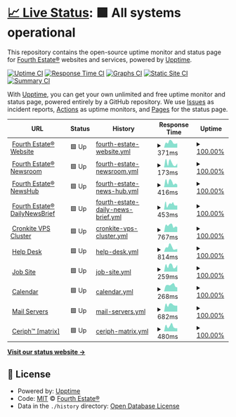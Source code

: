 # [📈 Live Status](https://status.fourthestate.org): <!--live status--> **🟩 All systems operational**

This repository contains the open-source uptime monitor and status page for [Fourth Estate®](https://www.fourthestate.org) websites and services, powered by [Upptime](https://github.com/upptime/upptime).

[![Uptime CI](https://github.com/FourthEstateOrg/status.fourthestate.org/workflows/Uptime%20CI/badge.svg)](https://github.com/FourthEstateOrg/status.fourthestate.org/actions?query=workflow%3A%22Uptime+CI%22)
[![Response Time CI](https://github.com/FourthEstateOrg/status.fourthestate.org/workflows/Response%20Time%20CI/badge.svg)](https://github.com/FourthEstateOrg/status.fourthestate.org/actions?query=workflow%3A%22Response+Time+CI%22)
[![Graphs CI](https://github.com/FourthEstateOrg/status.fourthestate.org/workflows/Graphs%20CI/badge.svg)](https://github.com/FourthEstateOrg/status.fourthestate.org/actions?query=workflow%3A%22Graphs+CI%22)
[![Static Site CI](https://github.com/FourthEstateOrg/status.fourthestate.org/workflows/Static%20Site%20CI/badge.svg)](https://github.com/FourthEstateOrg/status.fourthestate.org/actions?query=workflow%3A%22Static+Site+CI%22)
[![Summary CI](https://github.com/FourthEstateOrg/status.fourthestate.org/workflows/Summary%20CI/badge.svg)](https://github.com/FourthEstateOrg/status.fourthestate.org/actions?query=workflow%3A%22Summary+CI%22)

With [Upptime](https://upptime.js.org), you can get your own unlimited and free uptime monitor and status page, powered entirely by a GitHub repository. We use [Issues](https://github.com/FourthEstateOrg/status.fourthestate.org/issues) as incident reports, [Actions](https://github.com/FourthEstateOrg/status.fourthestate.org/actions) as uptime monitors, and [Pages](https://status.fourthestate.org) for the status page.

<!--start: status pages-->
<!-- This summary is generated by Upptime (https://github.com/upptime/upptime) -->
<!-- Do not edit this manually, your changes will be overwritten -->
<!-- prettier-ignore -->
| URL | Status | History | Response Time | Uptime |
| --- | ------ | ------- | ------------- | ------ |
| <img alt="" src="https://favicons.githubusercontent.com/www.fourthestate.org" height="13"> [Fourth Estate® Website](https://www.fourthestate.org) | 🟩 Up | [fourth-estate-website.yml](https://github.com/FourthEstateOrg/status.fourthestate.org/commits/HEAD/history/fourth-estate-website.yml) | <details><summary><img alt="Response time graph" src="./graphs/fourth-estate-website/response-time-week.png" height="20"> 371ms</summary><br><a href="https://status.fourthestate.org/history/fourth-estate-website"><img alt="Response time 244" src="https://img.shields.io/endpoint?url=https%3A%2F%2Fraw.githubusercontent.com%2FFourthEstateOrg%2Fstatus.fourthestate.org%2FHEAD%2Fapi%2Ffourth-estate-website%2Fresponse-time.json"></a><br><a href="https://status.fourthestate.org/history/fourth-estate-website"><img alt="24-hour response time 497" src="https://img.shields.io/endpoint?url=https%3A%2F%2Fraw.githubusercontent.com%2FFourthEstateOrg%2Fstatus.fourthestate.org%2FHEAD%2Fapi%2Ffourth-estate-website%2Fresponse-time-day.json"></a><br><a href="https://status.fourthestate.org/history/fourth-estate-website"><img alt="7-day response time 371" src="https://img.shields.io/endpoint?url=https%3A%2F%2Fraw.githubusercontent.com%2FFourthEstateOrg%2Fstatus.fourthestate.org%2FHEAD%2Fapi%2Ffourth-estate-website%2Fresponse-time-week.json"></a><br><a href="https://status.fourthestate.org/history/fourth-estate-website"><img alt="30-day response time 341" src="https://img.shields.io/endpoint?url=https%3A%2F%2Fraw.githubusercontent.com%2FFourthEstateOrg%2Fstatus.fourthestate.org%2FHEAD%2Fapi%2Ffourth-estate-website%2Fresponse-time-month.json"></a><br><a href="https://status.fourthestate.org/history/fourth-estate-website"><img alt="1-year response time 244" src="https://img.shields.io/endpoint?url=https%3A%2F%2Fraw.githubusercontent.com%2FFourthEstateOrg%2Fstatus.fourthestate.org%2FHEAD%2Fapi%2Ffourth-estate-website%2Fresponse-time-year.json"></a></details> | <details><summary><a href="https://status.fourthestate.org/history/fourth-estate-website">100.00%</a></summary><a href="https://status.fourthestate.org/history/fourth-estate-website"><img alt="All-time uptime 100.00%" src="https://img.shields.io/endpoint?url=https%3A%2F%2Fraw.githubusercontent.com%2FFourthEstateOrg%2Fstatus.fourthestate.org%2FHEAD%2Fapi%2Ffourth-estate-website%2Fuptime.json"></a><br><a href="https://status.fourthestate.org/history/fourth-estate-website"><img alt="24-hour uptime 100.00%" src="https://img.shields.io/endpoint?url=https%3A%2F%2Fraw.githubusercontent.com%2FFourthEstateOrg%2Fstatus.fourthestate.org%2FHEAD%2Fapi%2Ffourth-estate-website%2Fuptime-day.json"></a><br><a href="https://status.fourthestate.org/history/fourth-estate-website"><img alt="7-day uptime 100.00%" src="https://img.shields.io/endpoint?url=https%3A%2F%2Fraw.githubusercontent.com%2FFourthEstateOrg%2Fstatus.fourthestate.org%2FHEAD%2Fapi%2Ffourth-estate-website%2Fuptime-week.json"></a><br><a href="https://status.fourthestate.org/history/fourth-estate-website"><img alt="30-day uptime 100.00%" src="https://img.shields.io/endpoint?url=https%3A%2F%2Fraw.githubusercontent.com%2FFourthEstateOrg%2Fstatus.fourthestate.org%2FHEAD%2Fapi%2Ffourth-estate-website%2Fuptime-month.json"></a><br><a href="https://status.fourthestate.org/history/fourth-estate-website"><img alt="1-year uptime 100.00%" src="https://img.shields.io/endpoint?url=https%3A%2F%2Fraw.githubusercontent.com%2FFourthEstateOrg%2Fstatus.fourthestate.org%2FHEAD%2Fapi%2Ffourth-estate-website%2Fuptime-year.json"></a></details>
| <img alt="" src="https://favicons.githubusercontent.com/newsroom.fourthestate.org" height="13"> [Fourth Estate® Newsroom](https://newsroom.fourthestate.org) | 🟩 Up | [fourth-estate-newsroom.yml](https://github.com/FourthEstateOrg/status.fourthestate.org/commits/HEAD/history/fourth-estate-newsroom.yml) | <details><summary><img alt="Response time graph" src="./graphs/fourth-estate-newsroom/response-time-week.png" height="20"> 173ms</summary><br><a href="https://status.fourthestate.org/history/fourth-estate-newsroom"><img alt="Response time 174" src="https://img.shields.io/endpoint?url=https%3A%2F%2Fraw.githubusercontent.com%2FFourthEstateOrg%2Fstatus.fourthestate.org%2FHEAD%2Fapi%2Ffourth-estate-newsroom%2Fresponse-time.json"></a><br><a href="https://status.fourthestate.org/history/fourth-estate-newsroom"><img alt="24-hour response time 225" src="https://img.shields.io/endpoint?url=https%3A%2F%2Fraw.githubusercontent.com%2FFourthEstateOrg%2Fstatus.fourthestate.org%2FHEAD%2Fapi%2Ffourth-estate-newsroom%2Fresponse-time-day.json"></a><br><a href="https://status.fourthestate.org/history/fourth-estate-newsroom"><img alt="7-day response time 173" src="https://img.shields.io/endpoint?url=https%3A%2F%2Fraw.githubusercontent.com%2FFourthEstateOrg%2Fstatus.fourthestate.org%2FHEAD%2Fapi%2Ffourth-estate-newsroom%2Fresponse-time-week.json"></a><br><a href="https://status.fourthestate.org/history/fourth-estate-newsroom"><img alt="30-day response time 209" src="https://img.shields.io/endpoint?url=https%3A%2F%2Fraw.githubusercontent.com%2FFourthEstateOrg%2Fstatus.fourthestate.org%2FHEAD%2Fapi%2Ffourth-estate-newsroom%2Fresponse-time-month.json"></a><br><a href="https://status.fourthestate.org/history/fourth-estate-newsroom"><img alt="1-year response time 174" src="https://img.shields.io/endpoint?url=https%3A%2F%2Fraw.githubusercontent.com%2FFourthEstateOrg%2Fstatus.fourthestate.org%2FHEAD%2Fapi%2Ffourth-estate-newsroom%2Fresponse-time-year.json"></a></details> | <details><summary><a href="https://status.fourthestate.org/history/fourth-estate-newsroom">100.00%</a></summary><a href="https://status.fourthestate.org/history/fourth-estate-newsroom"><img alt="All-time uptime 100.00%" src="https://img.shields.io/endpoint?url=https%3A%2F%2Fraw.githubusercontent.com%2FFourthEstateOrg%2Fstatus.fourthestate.org%2FHEAD%2Fapi%2Ffourth-estate-newsroom%2Fuptime.json"></a><br><a href="https://status.fourthestate.org/history/fourth-estate-newsroom"><img alt="24-hour uptime 100.00%" src="https://img.shields.io/endpoint?url=https%3A%2F%2Fraw.githubusercontent.com%2FFourthEstateOrg%2Fstatus.fourthestate.org%2FHEAD%2Fapi%2Ffourth-estate-newsroom%2Fuptime-day.json"></a><br><a href="https://status.fourthestate.org/history/fourth-estate-newsroom"><img alt="7-day uptime 100.00%" src="https://img.shields.io/endpoint?url=https%3A%2F%2Fraw.githubusercontent.com%2FFourthEstateOrg%2Fstatus.fourthestate.org%2FHEAD%2Fapi%2Ffourth-estate-newsroom%2Fuptime-week.json"></a><br><a href="https://status.fourthestate.org/history/fourth-estate-newsroom"><img alt="30-day uptime 100.00%" src="https://img.shields.io/endpoint?url=https%3A%2F%2Fraw.githubusercontent.com%2FFourthEstateOrg%2Fstatus.fourthestate.org%2FHEAD%2Fapi%2Ffourth-estate-newsroom%2Fuptime-month.json"></a><br><a href="https://status.fourthestate.org/history/fourth-estate-newsroom"><img alt="1-year uptime 100.00%" src="https://img.shields.io/endpoint?url=https%3A%2F%2Fraw.githubusercontent.com%2FFourthEstateOrg%2Fstatus.fourthestate.org%2FHEAD%2Fapi%2Ffourth-estate-newsroom%2Fuptime-year.json"></a></details>
| <img alt="" src="https://favicons.githubusercontent.com/newshub.fourthestate.org" height="13"> [Fourth Estate® NewsHub](https://newshub.fourthestate.org) | 🟩 Up | [fourth-estate-news-hub.yml](https://github.com/FourthEstateOrg/status.fourthestate.org/commits/HEAD/history/fourth-estate-news-hub.yml) | <details><summary><img alt="Response time graph" src="./graphs/fourth-estate-news-hub/response-time-week.png" height="20"> 416ms</summary><br><a href="https://status.fourthestate.org/history/fourth-estate-news-hub"><img alt="Response time 329" src="https://img.shields.io/endpoint?url=https%3A%2F%2Fraw.githubusercontent.com%2FFourthEstateOrg%2Fstatus.fourthestate.org%2FHEAD%2Fapi%2Ffourth-estate-news-hub%2Fresponse-time.json"></a><br><a href="https://status.fourthestate.org/history/fourth-estate-news-hub"><img alt="24-hour response time 596" src="https://img.shields.io/endpoint?url=https%3A%2F%2Fraw.githubusercontent.com%2FFourthEstateOrg%2Fstatus.fourthestate.org%2FHEAD%2Fapi%2Ffourth-estate-news-hub%2Fresponse-time-day.json"></a><br><a href="https://status.fourthestate.org/history/fourth-estate-news-hub"><img alt="7-day response time 416" src="https://img.shields.io/endpoint?url=https%3A%2F%2Fraw.githubusercontent.com%2FFourthEstateOrg%2Fstatus.fourthestate.org%2FHEAD%2Fapi%2Ffourth-estate-news-hub%2Fresponse-time-week.json"></a><br><a href="https://status.fourthestate.org/history/fourth-estate-news-hub"><img alt="30-day response time 421" src="https://img.shields.io/endpoint?url=https%3A%2F%2Fraw.githubusercontent.com%2FFourthEstateOrg%2Fstatus.fourthestate.org%2FHEAD%2Fapi%2Ffourth-estate-news-hub%2Fresponse-time-month.json"></a><br><a href="https://status.fourthestate.org/history/fourth-estate-news-hub"><img alt="1-year response time 329" src="https://img.shields.io/endpoint?url=https%3A%2F%2Fraw.githubusercontent.com%2FFourthEstateOrg%2Fstatus.fourthestate.org%2FHEAD%2Fapi%2Ffourth-estate-news-hub%2Fresponse-time-year.json"></a></details> | <details><summary><a href="https://status.fourthestate.org/history/fourth-estate-news-hub">100.00%</a></summary><a href="https://status.fourthestate.org/history/fourth-estate-news-hub"><img alt="All-time uptime 100.00%" src="https://img.shields.io/endpoint?url=https%3A%2F%2Fraw.githubusercontent.com%2FFourthEstateOrg%2Fstatus.fourthestate.org%2FHEAD%2Fapi%2Ffourth-estate-news-hub%2Fuptime.json"></a><br><a href="https://status.fourthestate.org/history/fourth-estate-news-hub"><img alt="24-hour uptime 100.00%" src="https://img.shields.io/endpoint?url=https%3A%2F%2Fraw.githubusercontent.com%2FFourthEstateOrg%2Fstatus.fourthestate.org%2FHEAD%2Fapi%2Ffourth-estate-news-hub%2Fuptime-day.json"></a><br><a href="https://status.fourthestate.org/history/fourth-estate-news-hub"><img alt="7-day uptime 100.00%" src="https://img.shields.io/endpoint?url=https%3A%2F%2Fraw.githubusercontent.com%2FFourthEstateOrg%2Fstatus.fourthestate.org%2FHEAD%2Fapi%2Ffourth-estate-news-hub%2Fuptime-week.json"></a><br><a href="https://status.fourthestate.org/history/fourth-estate-news-hub"><img alt="30-day uptime 100.00%" src="https://img.shields.io/endpoint?url=https%3A%2F%2Fraw.githubusercontent.com%2FFourthEstateOrg%2Fstatus.fourthestate.org%2FHEAD%2Fapi%2Ffourth-estate-news-hub%2Fuptime-month.json"></a><br><a href="https://status.fourthestate.org/history/fourth-estate-news-hub"><img alt="1-year uptime 100.00%" src="https://img.shields.io/endpoint?url=https%3A%2F%2Fraw.githubusercontent.com%2FFourthEstateOrg%2Fstatus.fourthestate.org%2FHEAD%2Fapi%2Ffourth-estate-news-hub%2Fuptime-year.json"></a></details>
| <img alt="" src="https://favicons.githubusercontent.com/dailynewsbrief.com" height="13"> [Fourth Estate® DailyNewsBrief](https://dailynewsbrief.com) | 🟩 Up | [fourth-estate-daily-news-brief.yml](https://github.com/FourthEstateOrg/status.fourthestate.org/commits/HEAD/history/fourth-estate-daily-news-brief.yml) | <details><summary><img alt="Response time graph" src="./graphs/fourth-estate-daily-news-brief/response-time-week.png" height="20"> 453ms</summary><br><a href="https://status.fourthestate.org/history/fourth-estate-daily-news-brief"><img alt="Response time 305" src="https://img.shields.io/endpoint?url=https%3A%2F%2Fraw.githubusercontent.com%2FFourthEstateOrg%2Fstatus.fourthestate.org%2FHEAD%2Fapi%2Ffourth-estate-daily-news-brief%2Fresponse-time.json"></a><br><a href="https://status.fourthestate.org/history/fourth-estate-daily-news-brief"><img alt="24-hour response time 543" src="https://img.shields.io/endpoint?url=https%3A%2F%2Fraw.githubusercontent.com%2FFourthEstateOrg%2Fstatus.fourthestate.org%2FHEAD%2Fapi%2Ffourth-estate-daily-news-brief%2Fresponse-time-day.json"></a><br><a href="https://status.fourthestate.org/history/fourth-estate-daily-news-brief"><img alt="7-day response time 453" src="https://img.shields.io/endpoint?url=https%3A%2F%2Fraw.githubusercontent.com%2FFourthEstateOrg%2Fstatus.fourthestate.org%2FHEAD%2Fapi%2Ffourth-estate-daily-news-brief%2Fresponse-time-week.json"></a><br><a href="https://status.fourthestate.org/history/fourth-estate-daily-news-brief"><img alt="30-day response time 432" src="https://img.shields.io/endpoint?url=https%3A%2F%2Fraw.githubusercontent.com%2FFourthEstateOrg%2Fstatus.fourthestate.org%2FHEAD%2Fapi%2Ffourth-estate-daily-news-brief%2Fresponse-time-month.json"></a><br><a href="https://status.fourthestate.org/history/fourth-estate-daily-news-brief"><img alt="1-year response time 305" src="https://img.shields.io/endpoint?url=https%3A%2F%2Fraw.githubusercontent.com%2FFourthEstateOrg%2Fstatus.fourthestate.org%2FHEAD%2Fapi%2Ffourth-estate-daily-news-brief%2Fresponse-time-year.json"></a></details> | <details><summary><a href="https://status.fourthestate.org/history/fourth-estate-daily-news-brief">100.00%</a></summary><a href="https://status.fourthestate.org/history/fourth-estate-daily-news-brief"><img alt="All-time uptime 99.93%" src="https://img.shields.io/endpoint?url=https%3A%2F%2Fraw.githubusercontent.com%2FFourthEstateOrg%2Fstatus.fourthestate.org%2FHEAD%2Fapi%2Ffourth-estate-daily-news-brief%2Fuptime.json"></a><br><a href="https://status.fourthestate.org/history/fourth-estate-daily-news-brief"><img alt="24-hour uptime 100.00%" src="https://img.shields.io/endpoint?url=https%3A%2F%2Fraw.githubusercontent.com%2FFourthEstateOrg%2Fstatus.fourthestate.org%2FHEAD%2Fapi%2Ffourth-estate-daily-news-brief%2Fuptime-day.json"></a><br><a href="https://status.fourthestate.org/history/fourth-estate-daily-news-brief"><img alt="7-day uptime 100.00%" src="https://img.shields.io/endpoint?url=https%3A%2F%2Fraw.githubusercontent.com%2FFourthEstateOrg%2Fstatus.fourthestate.org%2FHEAD%2Fapi%2Ffourth-estate-daily-news-brief%2Fuptime-week.json"></a><br><a href="https://status.fourthestate.org/history/fourth-estate-daily-news-brief"><img alt="30-day uptime 99.73%" src="https://img.shields.io/endpoint?url=https%3A%2F%2Fraw.githubusercontent.com%2FFourthEstateOrg%2Fstatus.fourthestate.org%2FHEAD%2Fapi%2Ffourth-estate-daily-news-brief%2Fuptime-month.json"></a><br><a href="https://status.fourthestate.org/history/fourth-estate-daily-news-brief"><img alt="1-year uptime 99.93%" src="https://img.shields.io/endpoint?url=https%3A%2F%2Fraw.githubusercontent.com%2FFourthEstateOrg%2Fstatus.fourthestate.org%2FHEAD%2Fapi%2Ffourth-estate-daily-news-brief%2Fuptime-year.json"></a></details>
| <img alt="" src="https://favicons.githubusercontent.com/cronkite.fourthestate.org" height="13"> [Cronkite VPS Cluster](https://cronkite.fourthestate.org/) | 🟩 Up | [cronkite-vps-cluster.yml](https://github.com/FourthEstateOrg/status.fourthestate.org/commits/HEAD/history/cronkite-vps-cluster.yml) | <details><summary><img alt="Response time graph" src="./graphs/cronkite-vps-cluster/response-time-week.png" height="20"> 767ms</summary><br><a href="https://status.fourthestate.org/history/cronkite-vps-cluster"><img alt="Response time 827" src="https://img.shields.io/endpoint?url=https%3A%2F%2Fraw.githubusercontent.com%2FFourthEstateOrg%2Fstatus.fourthestate.org%2FHEAD%2Fapi%2Fcronkite-vps-cluster%2Fresponse-time.json"></a><br><a href="https://status.fourthestate.org/history/cronkite-vps-cluster"><img alt="24-hour response time 992" src="https://img.shields.io/endpoint?url=https%3A%2F%2Fraw.githubusercontent.com%2FFourthEstateOrg%2Fstatus.fourthestate.org%2FHEAD%2Fapi%2Fcronkite-vps-cluster%2Fresponse-time-day.json"></a><br><a href="https://status.fourthestate.org/history/cronkite-vps-cluster"><img alt="7-day response time 767" src="https://img.shields.io/endpoint?url=https%3A%2F%2Fraw.githubusercontent.com%2FFourthEstateOrg%2Fstatus.fourthestate.org%2FHEAD%2Fapi%2Fcronkite-vps-cluster%2Fresponse-time-week.json"></a><br><a href="https://status.fourthestate.org/history/cronkite-vps-cluster"><img alt="30-day response time 796" src="https://img.shields.io/endpoint?url=https%3A%2F%2Fraw.githubusercontent.com%2FFourthEstateOrg%2Fstatus.fourthestate.org%2FHEAD%2Fapi%2Fcronkite-vps-cluster%2Fresponse-time-month.json"></a><br><a href="https://status.fourthestate.org/history/cronkite-vps-cluster"><img alt="1-year response time 827" src="https://img.shields.io/endpoint?url=https%3A%2F%2Fraw.githubusercontent.com%2FFourthEstateOrg%2Fstatus.fourthestate.org%2FHEAD%2Fapi%2Fcronkite-vps-cluster%2Fresponse-time-year.json"></a></details> | <details><summary><a href="https://status.fourthestate.org/history/cronkite-vps-cluster">100.00%</a></summary><a href="https://status.fourthestate.org/history/cronkite-vps-cluster"><img alt="All-time uptime 99.92%" src="https://img.shields.io/endpoint?url=https%3A%2F%2Fraw.githubusercontent.com%2FFourthEstateOrg%2Fstatus.fourthestate.org%2FHEAD%2Fapi%2Fcronkite-vps-cluster%2Fuptime.json"></a><br><a href="https://status.fourthestate.org/history/cronkite-vps-cluster"><img alt="24-hour uptime 100.00%" src="https://img.shields.io/endpoint?url=https%3A%2F%2Fraw.githubusercontent.com%2FFourthEstateOrg%2Fstatus.fourthestate.org%2FHEAD%2Fapi%2Fcronkite-vps-cluster%2Fuptime-day.json"></a><br><a href="https://status.fourthestate.org/history/cronkite-vps-cluster"><img alt="7-day uptime 100.00%" src="https://img.shields.io/endpoint?url=https%3A%2F%2Fraw.githubusercontent.com%2FFourthEstateOrg%2Fstatus.fourthestate.org%2FHEAD%2Fapi%2Fcronkite-vps-cluster%2Fuptime-week.json"></a><br><a href="https://status.fourthestate.org/history/cronkite-vps-cluster"><img alt="30-day uptime 99.78%" src="https://img.shields.io/endpoint?url=https%3A%2F%2Fraw.githubusercontent.com%2FFourthEstateOrg%2Fstatus.fourthestate.org%2FHEAD%2Fapi%2Fcronkite-vps-cluster%2Fuptime-month.json"></a><br><a href="https://status.fourthestate.org/history/cronkite-vps-cluster"><img alt="1-year uptime 99.92%" src="https://img.shields.io/endpoint?url=https%3A%2F%2Fraw.githubusercontent.com%2FFourthEstateOrg%2Fstatus.fourthestate.org%2FHEAD%2Fapi%2Fcronkite-vps-cluster%2Fuptime-year.json"></a></details>
| <img alt="" src="https://favicons.githubusercontent.com/helpdesk.fourthestate.org" height="13"> [Help Desk](https://helpdesk.fourthestate.org) | 🟩 Up | [help-desk.yml](https://github.com/FourthEstateOrg/status.fourthestate.org/commits/HEAD/history/help-desk.yml) | <details><summary><img alt="Response time graph" src="./graphs/help-desk/response-time-week.png" height="20"> 814ms</summary><br><a href="https://status.fourthestate.org/history/help-desk"><img alt="Response time 967" src="https://img.shields.io/endpoint?url=https%3A%2F%2Fraw.githubusercontent.com%2FFourthEstateOrg%2Fstatus.fourthestate.org%2FHEAD%2Fapi%2Fhelp-desk%2Fresponse-time.json"></a><br><a href="https://status.fourthestate.org/history/help-desk"><img alt="24-hour response time 1011" src="https://img.shields.io/endpoint?url=https%3A%2F%2Fraw.githubusercontent.com%2FFourthEstateOrg%2Fstatus.fourthestate.org%2FHEAD%2Fapi%2Fhelp-desk%2Fresponse-time-day.json"></a><br><a href="https://status.fourthestate.org/history/help-desk"><img alt="7-day response time 814" src="https://img.shields.io/endpoint?url=https%3A%2F%2Fraw.githubusercontent.com%2FFourthEstateOrg%2Fstatus.fourthestate.org%2FHEAD%2Fapi%2Fhelp-desk%2Fresponse-time-week.json"></a><br><a href="https://status.fourthestate.org/history/help-desk"><img alt="30-day response time 808" src="https://img.shields.io/endpoint?url=https%3A%2F%2Fraw.githubusercontent.com%2FFourthEstateOrg%2Fstatus.fourthestate.org%2FHEAD%2Fapi%2Fhelp-desk%2Fresponse-time-month.json"></a><br><a href="https://status.fourthestate.org/history/help-desk"><img alt="1-year response time 967" src="https://img.shields.io/endpoint?url=https%3A%2F%2Fraw.githubusercontent.com%2FFourthEstateOrg%2Fstatus.fourthestate.org%2FHEAD%2Fapi%2Fhelp-desk%2Fresponse-time-year.json"></a></details> | <details><summary><a href="https://status.fourthestate.org/history/help-desk">100.00%</a></summary><a href="https://status.fourthestate.org/history/help-desk"><img alt="All-time uptime 99.81%" src="https://img.shields.io/endpoint?url=https%3A%2F%2Fraw.githubusercontent.com%2FFourthEstateOrg%2Fstatus.fourthestate.org%2FHEAD%2Fapi%2Fhelp-desk%2Fuptime.json"></a><br><a href="https://status.fourthestate.org/history/help-desk"><img alt="24-hour uptime 100.00%" src="https://img.shields.io/endpoint?url=https%3A%2F%2Fraw.githubusercontent.com%2FFourthEstateOrg%2Fstatus.fourthestate.org%2FHEAD%2Fapi%2Fhelp-desk%2Fuptime-day.json"></a><br><a href="https://status.fourthestate.org/history/help-desk"><img alt="7-day uptime 100.00%" src="https://img.shields.io/endpoint?url=https%3A%2F%2Fraw.githubusercontent.com%2FFourthEstateOrg%2Fstatus.fourthestate.org%2FHEAD%2Fapi%2Fhelp-desk%2Fuptime-week.json"></a><br><a href="https://status.fourthestate.org/history/help-desk"><img alt="30-day uptime 99.83%" src="https://img.shields.io/endpoint?url=https%3A%2F%2Fraw.githubusercontent.com%2FFourthEstateOrg%2Fstatus.fourthestate.org%2FHEAD%2Fapi%2Fhelp-desk%2Fuptime-month.json"></a><br><a href="https://status.fourthestate.org/history/help-desk"><img alt="1-year uptime 99.81%" src="https://img.shields.io/endpoint?url=https%3A%2F%2Fraw.githubusercontent.com%2FFourthEstateOrg%2Fstatus.fourthestate.org%2FHEAD%2Fapi%2Fhelp-desk%2Fuptime-year.json"></a></details>
| <img alt="" src="https://favicons.githubusercontent.com/jobs.fourthestate.org" height="13"> [Job Site](https://jobs.fourthestate.org) | 🟩 Up | [job-site.yml](https://github.com/FourthEstateOrg/status.fourthestate.org/commits/HEAD/history/job-site.yml) | <details><summary><img alt="Response time graph" src="./graphs/job-site/response-time-week.png" height="20"> 259ms</summary><br><a href="https://status.fourthestate.org/history/job-site"><img alt="Response time 258" src="https://img.shields.io/endpoint?url=https%3A%2F%2Fraw.githubusercontent.com%2FFourthEstateOrg%2Fstatus.fourthestate.org%2FHEAD%2Fapi%2Fjob-site%2Fresponse-time.json"></a><br><a href="https://status.fourthestate.org/history/job-site"><img alt="24-hour response time 388" src="https://img.shields.io/endpoint?url=https%3A%2F%2Fraw.githubusercontent.com%2FFourthEstateOrg%2Fstatus.fourthestate.org%2FHEAD%2Fapi%2Fjob-site%2Fresponse-time-day.json"></a><br><a href="https://status.fourthestate.org/history/job-site"><img alt="7-day response time 259" src="https://img.shields.io/endpoint?url=https%3A%2F%2Fraw.githubusercontent.com%2FFourthEstateOrg%2Fstatus.fourthestate.org%2FHEAD%2Fapi%2Fjob-site%2Fresponse-time-week.json"></a><br><a href="https://status.fourthestate.org/history/job-site"><img alt="30-day response time 366" src="https://img.shields.io/endpoint?url=https%3A%2F%2Fraw.githubusercontent.com%2FFourthEstateOrg%2Fstatus.fourthestate.org%2FHEAD%2Fapi%2Fjob-site%2Fresponse-time-month.json"></a><br><a href="https://status.fourthestate.org/history/job-site"><img alt="1-year response time 258" src="https://img.shields.io/endpoint?url=https%3A%2F%2Fraw.githubusercontent.com%2FFourthEstateOrg%2Fstatus.fourthestate.org%2FHEAD%2Fapi%2Fjob-site%2Fresponse-time-year.json"></a></details> | <details><summary><a href="https://status.fourthestate.org/history/job-site">100.00%</a></summary><a href="https://status.fourthestate.org/history/job-site"><img alt="All-time uptime 100.00%" src="https://img.shields.io/endpoint?url=https%3A%2F%2Fraw.githubusercontent.com%2FFourthEstateOrg%2Fstatus.fourthestate.org%2FHEAD%2Fapi%2Fjob-site%2Fuptime.json"></a><br><a href="https://status.fourthestate.org/history/job-site"><img alt="24-hour uptime 100.00%" src="https://img.shields.io/endpoint?url=https%3A%2F%2Fraw.githubusercontent.com%2FFourthEstateOrg%2Fstatus.fourthestate.org%2FHEAD%2Fapi%2Fjob-site%2Fuptime-day.json"></a><br><a href="https://status.fourthestate.org/history/job-site"><img alt="7-day uptime 100.00%" src="https://img.shields.io/endpoint?url=https%3A%2F%2Fraw.githubusercontent.com%2FFourthEstateOrg%2Fstatus.fourthestate.org%2FHEAD%2Fapi%2Fjob-site%2Fuptime-week.json"></a><br><a href="https://status.fourthestate.org/history/job-site"><img alt="30-day uptime 100.00%" src="https://img.shields.io/endpoint?url=https%3A%2F%2Fraw.githubusercontent.com%2FFourthEstateOrg%2Fstatus.fourthestate.org%2FHEAD%2Fapi%2Fjob-site%2Fuptime-month.json"></a><br><a href="https://status.fourthestate.org/history/job-site"><img alt="1-year uptime 100.00%" src="https://img.shields.io/endpoint?url=https%3A%2F%2Fraw.githubusercontent.com%2FFourthEstateOrg%2Fstatus.fourthestate.org%2FHEAD%2Fapi%2Fjob-site%2Fuptime-year.json"></a></details>
| <img alt="" src="https://favicons.githubusercontent.com/calendar.fourthestate.org" height="13"> [Calendar](https://calendar.fourthestate.org/) | 🟩 Up | [calendar.yml](https://github.com/FourthEstateOrg/status.fourthestate.org/commits/HEAD/history/calendar.yml) | <details><summary><img alt="Response time graph" src="./graphs/calendar/response-time-week.png" height="20"> 268ms</summary><br><a href="https://status.fourthestate.org/history/calendar"><img alt="Response time 250" src="https://img.shields.io/endpoint?url=https%3A%2F%2Fraw.githubusercontent.com%2FFourthEstateOrg%2Fstatus.fourthestate.org%2FHEAD%2Fapi%2Fcalendar%2Fresponse-time.json"></a><br><a href="https://status.fourthestate.org/history/calendar"><img alt="24-hour response time 258" src="https://img.shields.io/endpoint?url=https%3A%2F%2Fraw.githubusercontent.com%2FFourthEstateOrg%2Fstatus.fourthestate.org%2FHEAD%2Fapi%2Fcalendar%2Fresponse-time-day.json"></a><br><a href="https://status.fourthestate.org/history/calendar"><img alt="7-day response time 268" src="https://img.shields.io/endpoint?url=https%3A%2F%2Fraw.githubusercontent.com%2FFourthEstateOrg%2Fstatus.fourthestate.org%2FHEAD%2Fapi%2Fcalendar%2Fresponse-time-week.json"></a><br><a href="https://status.fourthestate.org/history/calendar"><img alt="30-day response time 253" src="https://img.shields.io/endpoint?url=https%3A%2F%2Fraw.githubusercontent.com%2FFourthEstateOrg%2Fstatus.fourthestate.org%2FHEAD%2Fapi%2Fcalendar%2Fresponse-time-month.json"></a><br><a href="https://status.fourthestate.org/history/calendar"><img alt="1-year response time 250" src="https://img.shields.io/endpoint?url=https%3A%2F%2Fraw.githubusercontent.com%2FFourthEstateOrg%2Fstatus.fourthestate.org%2FHEAD%2Fapi%2Fcalendar%2Fresponse-time-year.json"></a></details> | <details><summary><a href="https://status.fourthestate.org/history/calendar">100.00%</a></summary><a href="https://status.fourthestate.org/history/calendar"><img alt="All-time uptime 99.95%" src="https://img.shields.io/endpoint?url=https%3A%2F%2Fraw.githubusercontent.com%2FFourthEstateOrg%2Fstatus.fourthestate.org%2FHEAD%2Fapi%2Fcalendar%2Fuptime.json"></a><br><a href="https://status.fourthestate.org/history/calendar"><img alt="24-hour uptime 100.00%" src="https://img.shields.io/endpoint?url=https%3A%2F%2Fraw.githubusercontent.com%2FFourthEstateOrg%2Fstatus.fourthestate.org%2FHEAD%2Fapi%2Fcalendar%2Fuptime-day.json"></a><br><a href="https://status.fourthestate.org/history/calendar"><img alt="7-day uptime 100.00%" src="https://img.shields.io/endpoint?url=https%3A%2F%2Fraw.githubusercontent.com%2FFourthEstateOrg%2Fstatus.fourthestate.org%2FHEAD%2Fapi%2Fcalendar%2Fuptime-week.json"></a><br><a href="https://status.fourthestate.org/history/calendar"><img alt="30-day uptime 99.83%" src="https://img.shields.io/endpoint?url=https%3A%2F%2Fraw.githubusercontent.com%2FFourthEstateOrg%2Fstatus.fourthestate.org%2FHEAD%2Fapi%2Fcalendar%2Fuptime-month.json"></a><br><a href="https://status.fourthestate.org/history/calendar"><img alt="1-year uptime 99.95%" src="https://img.shields.io/endpoint?url=https%3A%2F%2Fraw.githubusercontent.com%2FFourthEstateOrg%2Fstatus.fourthestate.org%2FHEAD%2Fapi%2Fcalendar%2Fuptime-year.json"></a></details>
| <img alt="" src="https://favicons.githubusercontent.com/mail.fourthestate.org" height="13"> [Mail Servers](https://mail.fourthestate.org/) | 🟩 Up | [mail-servers.yml](https://github.com/FourthEstateOrg/status.fourthestate.org/commits/HEAD/history/mail-servers.yml) | <details><summary><img alt="Response time graph" src="./graphs/mail-servers/response-time-week.png" height="20"> 682ms</summary><br><a href="https://status.fourthestate.org/history/mail-servers"><img alt="Response time 617" src="https://img.shields.io/endpoint?url=https%3A%2F%2Fraw.githubusercontent.com%2FFourthEstateOrg%2Fstatus.fourthestate.org%2FHEAD%2Fapi%2Fmail-servers%2Fresponse-time.json"></a><br><a href="https://status.fourthestate.org/history/mail-servers"><img alt="24-hour response time 811" src="https://img.shields.io/endpoint?url=https%3A%2F%2Fraw.githubusercontent.com%2FFourthEstateOrg%2Fstatus.fourthestate.org%2FHEAD%2Fapi%2Fmail-servers%2Fresponse-time-day.json"></a><br><a href="https://status.fourthestate.org/history/mail-servers"><img alt="7-day response time 682" src="https://img.shields.io/endpoint?url=https%3A%2F%2Fraw.githubusercontent.com%2FFourthEstateOrg%2Fstatus.fourthestate.org%2FHEAD%2Fapi%2Fmail-servers%2Fresponse-time-week.json"></a><br><a href="https://status.fourthestate.org/history/mail-servers"><img alt="30-day response time 657" src="https://img.shields.io/endpoint?url=https%3A%2F%2Fraw.githubusercontent.com%2FFourthEstateOrg%2Fstatus.fourthestate.org%2FHEAD%2Fapi%2Fmail-servers%2Fresponse-time-month.json"></a><br><a href="https://status.fourthestate.org/history/mail-servers"><img alt="1-year response time 617" src="https://img.shields.io/endpoint?url=https%3A%2F%2Fraw.githubusercontent.com%2FFourthEstateOrg%2Fstatus.fourthestate.org%2FHEAD%2Fapi%2Fmail-servers%2Fresponse-time-year.json"></a></details> | <details><summary><a href="https://status.fourthestate.org/history/mail-servers">100.00%</a></summary><a href="https://status.fourthestate.org/history/mail-servers"><img alt="All-time uptime 100.00%" src="https://img.shields.io/endpoint?url=https%3A%2F%2Fraw.githubusercontent.com%2FFourthEstateOrg%2Fstatus.fourthestate.org%2FHEAD%2Fapi%2Fmail-servers%2Fuptime.json"></a><br><a href="https://status.fourthestate.org/history/mail-servers"><img alt="24-hour uptime 100.00%" src="https://img.shields.io/endpoint?url=https%3A%2F%2Fraw.githubusercontent.com%2FFourthEstateOrg%2Fstatus.fourthestate.org%2FHEAD%2Fapi%2Fmail-servers%2Fuptime-day.json"></a><br><a href="https://status.fourthestate.org/history/mail-servers"><img alt="7-day uptime 100.00%" src="https://img.shields.io/endpoint?url=https%3A%2F%2Fraw.githubusercontent.com%2FFourthEstateOrg%2Fstatus.fourthestate.org%2FHEAD%2Fapi%2Fmail-servers%2Fuptime-week.json"></a><br><a href="https://status.fourthestate.org/history/mail-servers"><img alt="30-day uptime 100.00%" src="https://img.shields.io/endpoint?url=https%3A%2F%2Fraw.githubusercontent.com%2FFourthEstateOrg%2Fstatus.fourthestate.org%2FHEAD%2Fapi%2Fmail-servers%2Fuptime-month.json"></a><br><a href="https://status.fourthestate.org/history/mail-servers"><img alt="1-year uptime 100.00%" src="https://img.shields.io/endpoint?url=https%3A%2F%2Fraw.githubusercontent.com%2FFourthEstateOrg%2Fstatus.fourthestate.org%2FHEAD%2Fapi%2Fmail-servers%2Fuptime-year.json"></a></details>
| <img alt="" src="https://favicons.githubusercontent.com/app.fourthestate.chat" height="13"> [Ceriph™ [matrix]](https://app.fourthestate.chat/) | 🟩 Up | [ceriph-matrix.yml](https://github.com/FourthEstateOrg/status.fourthestate.org/commits/HEAD/history/ceriph-matrix.yml) | <details><summary><img alt="Response time graph" src="./graphs/ceriph-matrix/response-time-week.png" height="20"> 480ms</summary><br><a href="https://status.fourthestate.org/history/ceriph-matrix"><img alt="Response time 466" src="https://img.shields.io/endpoint?url=https%3A%2F%2Fraw.githubusercontent.com%2FFourthEstateOrg%2Fstatus.fourthestate.org%2FHEAD%2Fapi%2Fceriph-matrix%2Fresponse-time.json"></a><br><a href="https://status.fourthestate.org/history/ceriph-matrix"><img alt="24-hour response time 629" src="https://img.shields.io/endpoint?url=https%3A%2F%2Fraw.githubusercontent.com%2FFourthEstateOrg%2Fstatus.fourthestate.org%2FHEAD%2Fapi%2Fceriph-matrix%2Fresponse-time-day.json"></a><br><a href="https://status.fourthestate.org/history/ceriph-matrix"><img alt="7-day response time 480" src="https://img.shields.io/endpoint?url=https%3A%2F%2Fraw.githubusercontent.com%2FFourthEstateOrg%2Fstatus.fourthestate.org%2FHEAD%2Fapi%2Fceriph-matrix%2Fresponse-time-week.json"></a><br><a href="https://status.fourthestate.org/history/ceriph-matrix"><img alt="30-day response time 487" src="https://img.shields.io/endpoint?url=https%3A%2F%2Fraw.githubusercontent.com%2FFourthEstateOrg%2Fstatus.fourthestate.org%2FHEAD%2Fapi%2Fceriph-matrix%2Fresponse-time-month.json"></a><br><a href="https://status.fourthestate.org/history/ceriph-matrix"><img alt="1-year response time 466" src="https://img.shields.io/endpoint?url=https%3A%2F%2Fraw.githubusercontent.com%2FFourthEstateOrg%2Fstatus.fourthestate.org%2FHEAD%2Fapi%2Fceriph-matrix%2Fresponse-time-year.json"></a></details> | <details><summary><a href="https://status.fourthestate.org/history/ceriph-matrix">100.00%</a></summary><a href="https://status.fourthestate.org/history/ceriph-matrix"><img alt="All-time uptime 99.99%" src="https://img.shields.io/endpoint?url=https%3A%2F%2Fraw.githubusercontent.com%2FFourthEstateOrg%2Fstatus.fourthestate.org%2FHEAD%2Fapi%2Fceriph-matrix%2Fuptime.json"></a><br><a href="https://status.fourthestate.org/history/ceriph-matrix"><img alt="24-hour uptime 100.00%" src="https://img.shields.io/endpoint?url=https%3A%2F%2Fraw.githubusercontent.com%2FFourthEstateOrg%2Fstatus.fourthestate.org%2FHEAD%2Fapi%2Fceriph-matrix%2Fuptime-day.json"></a><br><a href="https://status.fourthestate.org/history/ceriph-matrix"><img alt="7-day uptime 100.00%" src="https://img.shields.io/endpoint?url=https%3A%2F%2Fraw.githubusercontent.com%2FFourthEstateOrg%2Fstatus.fourthestate.org%2FHEAD%2Fapi%2Fceriph-matrix%2Fuptime-week.json"></a><br><a href="https://status.fourthestate.org/history/ceriph-matrix"><img alt="30-day uptime 99.96%" src="https://img.shields.io/endpoint?url=https%3A%2F%2Fraw.githubusercontent.com%2FFourthEstateOrg%2Fstatus.fourthestate.org%2FHEAD%2Fapi%2Fceriph-matrix%2Fuptime-month.json"></a><br><a href="https://status.fourthestate.org/history/ceriph-matrix"><img alt="1-year uptime 99.99%" src="https://img.shields.io/endpoint?url=https%3A%2F%2Fraw.githubusercontent.com%2FFourthEstateOrg%2Fstatus.fourthestate.org%2FHEAD%2Fapi%2Fceriph-matrix%2Fuptime-year.json"></a></details>

<!--end: status pages-->

[**Visit our status website →**](https://status.fourthestate.org)

## 📄 License

- Powered by: [Upptime](https://github.com/upptime/upptime)
- Code: [MIT](./LICENSE) © [Fourth Estate®](https://www.fourthestate.org)
- Data in the `./history` directory: [Open Database License](https://opendatacommons.org/licenses/odbl/1-0/)
